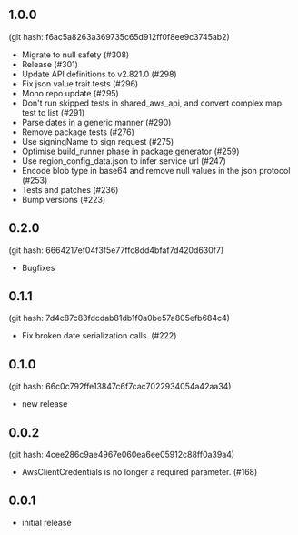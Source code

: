 ## 1.0.0

(git hash: f6ac5a8263a369735c65d912ff0f8ee9c3745ab2)

- Migrate to null safety (#308)
- Release (#301)
- Update API definitions to v2.821.0 (#298)
- Fix json value trait tests (#296)
- Mono repo update (#295)
- Don't run skipped tests in shared_aws_api, and convert complex map test to list (#291)
- Parse dates in a generic manner (#290)
- Remove package tests (#276)
- Use signingName to sign request (#275)
- Optimise build_runner phase in package generator (#259)
- Use region_config_data.json to infer service url (#247)
- Encode blob type in base64 and remove null values in the json protocol (#253)
- Tests and patches (#236)
- Bump versions (#223)

## 0.2.0

(git hash: 6664217ef04f3f5e77ffc8dd4bfaf7d420d630f7)

- Bugfixes

## 0.1.1

(git hash: 7d4c87c83fdcdab81db1f0a0be57a805efb684c4)

- Fix broken date serialization calls. (#222)

## 0.1.0

(git hash: 66c0c792ffe13847c6f7cac7022934054a42aa34)

- new release

## 0.0.2

(git hash: 4cee286c9ae4967e060ea6ee05912c88ff0a39a4)

- AwsClientCredentials is no longer a required parameter. (#168)

## 0.0.1
- initial release

